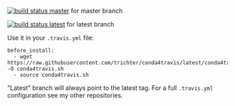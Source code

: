 [![build status master](https://travis-ci.org/trichter/conda4travis.svg?branch=master)](https://travis-ci.org/trichter/conda4travis) for master branch

[![build status latest](https://travis-ci.org/trichter/conda4travis.svg?branch=latest)](https://travis-ci.org/trichter/conda4travis) for latest branch

Use it in your `.travis.yml` file:

```
before_install:
  - wget https://raw.githubusercontent.com/trichter/conda4travis/latest/conda4travis.sh -O conda4travis.sh
  - source conda4travis.sh
```

"Latest" branch will always point to the latest tag.
For a full `.travis.yml` configuration see my other repositories.